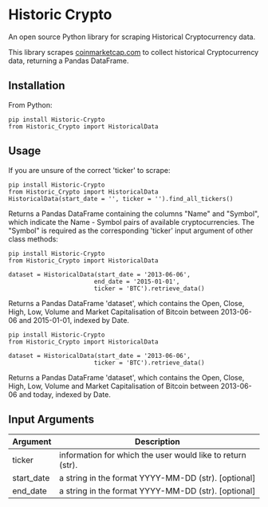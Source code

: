 # Historic Crypto

An open source Python library for scraping Historical Cryptocurrency data.

This library scrapes [coinmarketcap.com][website] to collect historical Cryptocurrency data, returning a Pandas DataFrame. 

## Installation

From Python:
```
pip install Historic-Crypto
from Historic_Crypto import HistoricalData
```

## Usage

If you are unsure of the correct 'ticker' to scrape:
```
pip install Historic-Crypto
from Historic_Crypto import HistoricalData
HistoricalData(start_date = '', ticker = '').find_all_tickers()
```
Returns a Pandas DataFrame containing the columns "Name" and "Symbol", which indicate the Name - Symbol pairs of available cryptocurrencies. The "Symbol" is required as the corresponding 'ticker' input argument of other class methods:

```
pip install Historic-Crypto
from Historic_Crypto import HistoricalData

dataset = HistoricalData(start_date = '2013-06-06',
                        end_date = '2015-01-01',
                        ticker = 'BTC').retrieve_data()
```

Returns a Pandas DataFrame 'dataset', which contains the Open, Close, High, Low, Volume and Market Capitalisation of Bitcoin between 2013-06-06 and 2015-01-01, indexed by Date.

```
pip install Historic-Crypto
from Historic_Crypto import HistoricalData

dataset = HistoricalData(start_date = '2013-06-06',
                        ticker = 'BTC').retrieve_data()
```
Returns a Pandas DataFrame 'dataset', which contains the Open, Close, High, Low, Volume and Market Capitalisation of Bitcoin between 2013-06-06 and today, indexed by Date.

## Input Arguments

| Argument | Description |
| ------ | --------- |
| ticker | information for which the user would like to return (str). |
| start_date | a string in the format YYYY-MM-DD (str). [optional] |
| end_date | a string in the format YYYY-MM-DD (str). [optional] |


   [website]: <https://coinmarketcap.com/>



